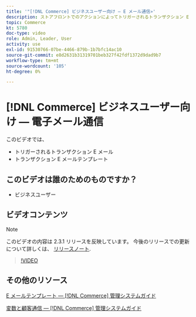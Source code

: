 ```yaml
---
title: '"[!DNL Commerce] ビジネスユーザー向け — E メール通信»'
description: ストアフロントでのアクションによってトリガーされるトランザクション E メールを使用して、顧客とコミュニケーションを取ります。 ストアの電子メールテンプレートをカスタマイズして設定します。
topic: Commerce
kt: 5780
doc-type: video
role: Admin, Leader, User
activity: use
exl-id: 91530766-07be-4466-879b-1b7bfc14ac10
source-git-commit: e8d2631b31319701beb327f42fdf1372d9dad9b7
workflow-type: tm+mt
source-wordcount: '105'
ht-degree: 0%

---
```


# [!DNL Commerce] ビジネスユーザー向け — 電子メール通信

このビデオでは、

- トリガーされるトランザクション E メール
- トランザクション E メールテンプレート

## このビデオは誰のためのものですか？

- ビジネスユーザー

## ビデオコンテンツ

>[!NOTE]
>
>このビデオの内容は 2.3.1 リリースを反映しています。 今後のリリースでの更新について詳しくは、 [リリースノート](https://experienceleague.adobe.com/docs/commerce-operations/release/notes/overview.html).

>[!VIDEO](https://video.tv.adobe.com/v/36190?quality=12&learn=on)

## その他のリソース

[E メールテンプレート — [!DNL Commerce] 管理システムガイド](https://experienceleague.adobe.com/docs/commerce-admin/systems/communications/email-templates.html)

[変数と顧客通信 — [!DNL Commerce] 管理システムガイド](https://experienceleague.adobe.com/docs/commerce-admin/systems/introduction.html#variables-and-customer-communications)
